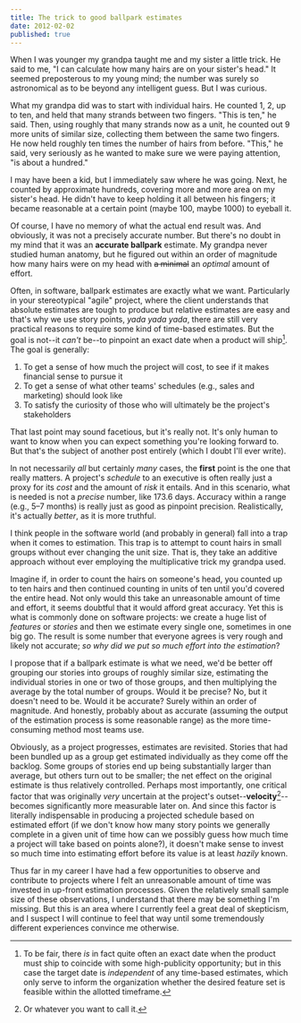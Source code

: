 ```yaml
---
title: The trick to good ballpark estimates
date: 2012-02-02
published: true
---
```


When I was younger my grandpa taught me and my sister a little trick. He said to me, "I can calculate how many hairs are on your sister's head." It seemed preposterous to my young mind; the number was surely so astronomical as to be beyond any intelligent guess. But I was curious.

What my grandpa did was to start with individual hairs. He counted 1, 2, up to ten, and held that many strands between two fingers. "This is ten," he said. Then, using roughly that many strands now as a unit, he counted out 9 more units of similar size, collecting them between the same two fingers. He now held roughly ten times the number of hairs from before. "This," he said, very seriously as he wanted to make sure we were paying attention, "is about a hundred."

I may have been a kid, but I immediately saw where he was going. Next, he counted by approximate hundreds, covering more and more area on my sister's head. He didn't have to keep holding it all between his fingers; it became reasonable at a certain point (maybe 100, maybe 1000) to eyeball it.

Of course, I have no memory of what the actual end result was. And obviously, it was not a precisely accurate number. But there's no doubt in my mind that it was an **accurate ballpark** estimate. My grandpa never studied human anatomy, but he figured out within an order of magnitude how many hairs were on my head with <strike>a minimal</strike> an *optimal* amount of effort.

Often, in software, ballpark estimates are exactly what we want. Particularly in your stereotypical "agile" project, where the client understands that absolute estimates are tough to produce but relative estimates are easy and that's why we use story points, *yada yada yada*, there are still very practical reasons to require some kind of time-based estimates. But the goal is not--it *can't* be--to pinpoint an exact date when a product will ship[^ship-date]. The goal is generally:

1. To get a sense of how much the project will cost, to see if it makes financial sense to pursue it
2. To get a sense of what other teams' schedules (e.g., sales and marketing) should look like
3. To satisfy the curiosity of those who will ultimately be the project's stakeholders

That last point may sound facetious, but it's really not. It's only human to want to know when you can expect something you're looking forward to. But that's the subject of another post entirely (which I doubt I'll ever write).

In not necessarily *all* but certainly *many* cases, the **first** point is the one that really matters. A project's *schedule* to an executive is often really just a proxy for its *cost* and the amount of *risk* it entails. And in this scenario, what is needed is not a *precise* number, like 173.6 days. Accuracy within a range (e.g., 5–7 months) is really just as good as pinpoint precision. Realistically, it's actually *better*, as it is more truthful.

I think people in the software world (and probably in general) fall into a trap when it comes to estimation. This trap is to attempt to count hairs in small groups without ever changing the unit size. That is, they take an additive approach without ever employing the multiplicative trick my grandpa used.

Imagine if, in order to count the hairs on someone's head, you counted up to ten hairs and then continued counting in units of ten until you'd covered the entire head. Not only would this take an unreasonable amount of time and effort, it seems doubtful that it would afford great accuracy. Yet this is what is commonly done on software projects: we create a huge list of *features* or *stories* and then we estimate every single one, sometimes in one big go. The result is some number that everyone agrees is very rough and likely not accurate; *so why did we put so much effort into the estimation*?

I propose that if a ballpark estimate is what we need, we'd be better off grouping our stories into groups of roughly similar size, estimating the individual stories in one or two of those groups, and then multiplying the average by the total number of groups. Would it be precise? No, but it doesn't need to be. Would it be accurate? Surely within an order of magnitude. And honestly, probably about as accurate (assuming the output of the estimation process is some reasonable range) as the more time-consuming method most teams use.

Obviously, as a project progresses, estimates are revisited. Stories that had been bundled up as a group get estimated individually as they come off the backlog. Some groups of stories end up being substantially larger than average, but others turn out to be smaller; the net effect on the original estimate is thus relatively controlled. Perhaps most importantly, one critical factor that was originally *very* uncertain at the project's outset--**velocity**[^velocity]--becomes significantly more measurable later on. And since this factor is literally indispensable in producing a projected schedule based on estimated effort (if we don't know how many story points we generally complete in a given unit of time how can we possibly guess how much time a project will take based on points alone?), it doesn't make sense to invest so much time into estimating effort before its value is at least *hazily* known.

Thus far in my career I have had a few opportunities to observe and contribute to projects where I felt an unreasonable amount of time was invested in up-front estimation processes. Given the relatively small sample size of these observations, I understand that there may be something I'm missing. But this is an area where I currently feel a great deal of skepticism, and I suspect I will continue to feel that way until some tremendously different experiences convince me otherwise.

[^ship-date]: To be fair, there *is* in fact quite often an exact date when the product must ship to coincide with some high-publicity opportunity; but in this case the target date is *independent* of any time-based estimates, which only serve to inform the organization whether the desired feature set is feasible within the allotted timeframe.

[^velocity]: Or whatever you want to call it.
